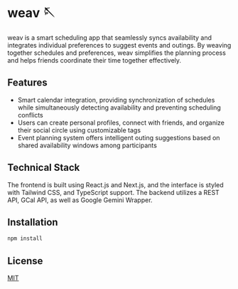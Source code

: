 # weav 🪡

weav is a smart scheduling app that seamlessly syncs availability and integrates individual preferences to suggest events and outings. By weaving together schedules and preferences, weav simplifies the planning process and helps friends coordinate their time together effectively.

## Features
- Smart calendar integration, providing synchronization of schedules while simultaneously detecting availability and preventing scheduling conflicts
- Users can create personal profiles, connect with friends, and organize their social circle using customizable tags
- Event planning system offers intelligent outing suggestions based on shared availability windows among participants

## Technical Stack
The frontend is built using React.js and Next.js, and the interface is styled with Tailwind CSS, and TypeScript support. The backend utilizes a REST API, GCal API, as well as Google Gemini Wrapper.

## Installation

```bash
npm install
```

## License

[MIT](https://choosealicense.com/licenses/mit/)
